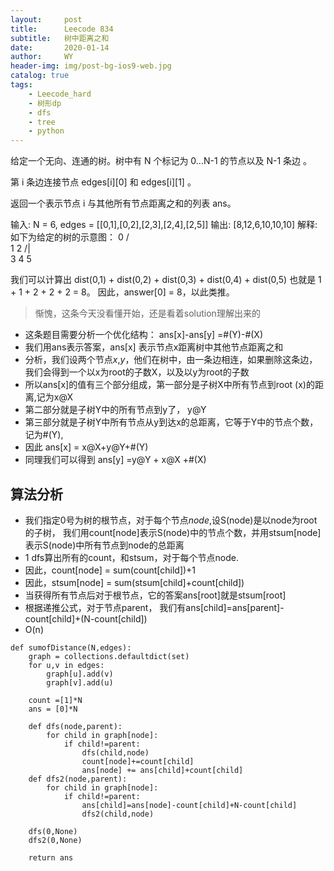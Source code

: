 ```yaml
---
layout:     post
title:      Leecode 834
subtitle:   树中距离之和
date:       2020-01-14
author:     WY
header-img: img/post-bg-ios9-web.jpg
catalog: true
tags:
    - Leecode_hard
    - 树形dp
    - dfs
    - tree
    - python
---
```


给定一个无向、连通的树。树中有 N 个标记为 0...N-1 的节点以及 N-1 条边 。

第 i 条边连接节点 edges[i][0] 和 edges[i][1] 。

返回一个表示节点 i 与其他所有节点距离之和的列表 ans。

输入: N = 6, edges = [[0,1],[0,2],[2,3],[2,4],[2,5]]
输出: [8,12,6,10,10,10]
解释: 
如下为给定的树的示意图：
  0
 / \
1   2
   /|\
  3 4 5

我们可以计算出 dist(0,1) + dist(0,2) + dist(0,3) + dist(0,4) + dist(0,5) 
也就是 1 + 1 + 2 + 2 + 2 = 8。 因此，answer[0] = 8，以此类推。

> 惭愧，这条今天没看懂开始，还是看着solution理解出来的

- 这条题目需要分析一个优化结构： ans[x]-ans[y] =#(Y)-#(X)
- 我们用ans表示答案，ans[x] 表示节点x距离树中其他节点距离之和
- 分析，我们设两个节点*x*,*y*，他们在树中，由一条边相连，如果删除这条边，我们会得到一个以x为root的子数X，以及以y为root的子数
- 所以ans[x]的值有三个部分组成，第一部分是子树X中所有节点到root (x)的距离,记为x@X
- 第二部分就是子树Y中的所有节点到y了， y@Y
- 第三部分就是子树Y中所有节点从y到达x的总距离，它等于Y中的节点个数，记为#(Y),
- 因此 ans[x] = x@X+y@Y+#(Y)
- 同理我们可以得到 ans[y] =y@Y + x@X +#(X)

## 算法分析

- 我们指定0号为树的根节点，对于每个节点*node*,设S(node)是以node为root的子树， 我们用count[node]表示S(node)中的节点个数，并用stsum[node]表示S(node)中所有节点到node的总距离
- 1 dfs算出所有的count，和stsum，对于每个节点node.
- 因此，count[node] = sum(count[child])+1
- 因此，stsum[node] = sum(stsum[child]+count[child])
- 当获得所有节点后对于根节点，它的答案ans[root]就是stsum[root]
- 根据递推公式，对于节点parent， 我们有ans[child]=ans[parent]-count[child]+(N-count[child])
- O(n)


```
def sumofDistance(N,edges):
    graph = collections.defaultdict(set)
    for u,v in edges:
        graph[u].add(v)
        graph[v].add(u)

    count =[1]*N
    ans = [0]*N

    def dfs(node,parent):
        for child in graph[node]:
            if child!=parent:
                dfs(child,node)
                count[node]+=count[child]
                ans[node] += ans[child]+count[child]
    def dfs2(node,parent):
        for child in graph[node]:
            if child!=parent:
                ans[child]=ans[node]-count[child]+N-count[child]
                dfs2(child,node)

    dfs(0,None)
    dfs2(0,None)

    return ans

```